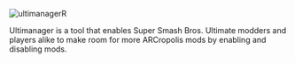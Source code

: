 ![ultimanagerR](https://github.com/Gapva/Ultimanager/assets/90116898/4fa44fb2-d1ff-4282-a87d-5011d525f9dc)

Ultimanager is a tool that enables Super Smash Bros. Ultimate modders and players alike
to make room for more ARCropolis mods by enabling and disabling mods.
